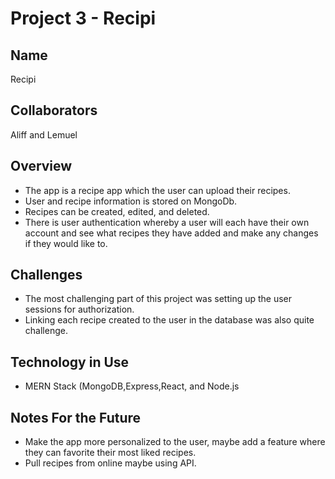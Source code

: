 # Project 3 - Recipi

## Name
Recipi

## Collaborators
Aliff and Lemuel

## Overview
* The app is a recipe app which the user can upload their recipes.
* User and recipe information is stored on MongoDb.
* Recipes can be created, edited, and deleted.
* There is user authentication whereby a user will each have their own account and see what recipes they have added and make any changes if they would like to. 

## Challenges
* The most challenging part of this project was setting up the user sessions for authorization. 
* Linking each recipe created to the user in the database was also quite challenge. 

## Technology in Use
* MERN Stack (MongoDB,Express,React, and Node.js


## Notes For the Future
* Make the app more personalized to the user, maybe add a feature where they can favorite their most liked recipes.
* Pull recipes from online maybe using API. 



